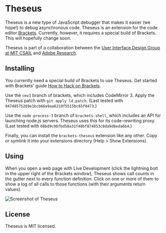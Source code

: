 Theseus
=======

Theseus is a new type of JavaScript debugger that makes it easier (we hope!) to debug asynchronous code. Theseus is an extension for the code editor [Brackets](https://github.com/adobe/brackets). Currently, however, it requires a special build of Brackets. This will hopefully change soon.

Theseus is part of a collaboration between the [User Interface Design Group at MIT CSAIL](http://groups.csail.mit.edu/uid/) and [Adobe Research](http://research.adobe.com/).

Installing
----------

You currently need a special build of Brackets to use Theseus. Get started with Brackets' guide [How to Hack on Brackets](https://github.com/adobe/brackets/wiki/How-to-Hack-on-Brackets).

Use the `cmv3` branch of brackets, which includes CodeMirror 3. Apply the Theseus patch with `git apply ld.patch`. (Last tested with `94748575269e1bcb66a9aa6219f5515bc65f8473`.)

Use the `node-process-3` branch of `brackets-shell`, which includes an API for launching node.js servers. Theseus uses this for its code-rewriting proxy. (Last tested with `08bd9c9bfbd58a31f48bf874853c8da9d8eda6b4`.)

Finally, you can install the `brackets-theseus` extension like any other. Copy or symlink it into your extensions directory (Help > Show Extensions).

Using
-----

When you open a web page with Live Development (click the lightning bolt in the upper right of the Brackets window), Theseus shows call counts in the gutter next to every function definition. Click on one or more of them to show a log of all calls to those functions (with their arguments return values).

![Screenshot of Theseus](http://adobe-research.github.com/theseus/screenshot.png)

License
-------

Theseus is MIT licensed.
